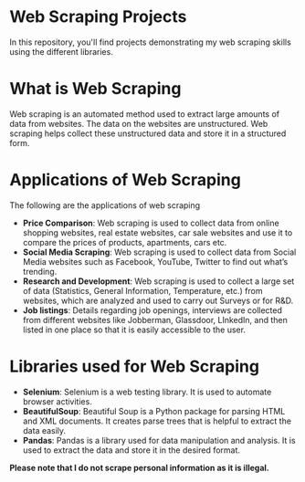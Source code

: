 # Web Scraping Projects
In this repository, you'll find projects demonstrating my web scraping skills using the different libraries.

# What is Web Scraping
Web scraping is an automated method used to extract large amounts of data from websites. The data on the websites are unstructured. Web scraping helps collect these unstructured data and store it in a structured form.

# Applications of Web Scraping
The following are the applications of web scraping
- **Price Comparison**: Web scraping is used to collect data from online shopping websites, real estate websites, car sale websites and use it to compare the prices of products, apartments, cars etc. 
- **Social Media Scraping**: Web scraping is used to collect data from Social Media websites such as Facebook, YouTube, Twitter to find out what’s trending.
- **Research and Development**: Web scraping is used to collect a large set of data (Statistics, General Information, Temperature, etc.) from websites, which are analyzed and used to carry out Surveys or for R&D.
- **Job listings**: Details regarding job openings, interviews are collected from different websites like Jobberman, Glassdoor, LInkedIn, and then listed in one place so that it is easily accessible to the user.

# Libraries used for Web Scraping 
- **Selenium**:  Selenium is a web testing library. It is used to automate browser activities.
- **BeautifulSoup**: Beautiful Soup is a Python package for parsing HTML and XML documents. It creates parse trees that is helpful to extract the data easily.
- **Pandas**: Pandas is a library used for data manipulation and analysis. It is used to extract the data and store it in the desired format. 

**Please note that I do not scrape personal information as it is illegal.**
